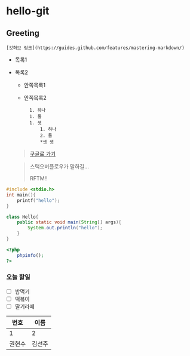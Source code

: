 # hello-git
## Greeting

	[깃허브 링크](https://guides.github.com/features/mastering-markdown/)

  * 목록1
  * 목록2
    * 안쪽목록1
    * 안쪽목록2
		
			1. 하나
			1. 둘
			1. 셋
				1. 하나
				2. 둘
				*셋 셋
	
	>[구글로 가기](https://www.google.com/)
	
	>스택오버플로우가 말하길...
	>
	>RFTM!!

```c
#include <stdio.h>
int main(){
	printf("hello");
}
```

```java
class Hello{
	public static void main(String[] args){
		System.out.println("hello");
	}
}
```

```php
<?php
	phpinfo();
?>
```

### 오늘 할일
- [ ] 밥먹기
- [ ] 떡볶이
- [ ] 딸기라떼

번호 | 이름
------------ | -------------
 1 | 2
권현수 | 김선주
